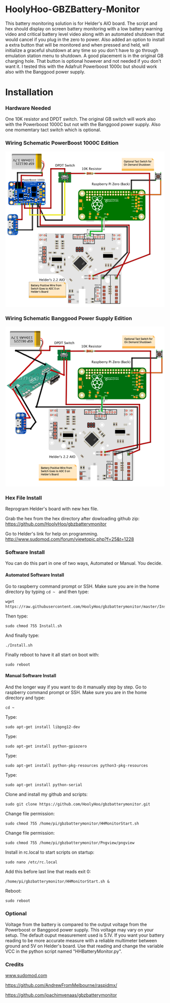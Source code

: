 # HoolyHoo-GBZBattery-Monitor

This battery monitoring solution is for Helder's AIO board. The script and hex should display on screen battery monitoring with a low battery warning video and critical battery level video along with an automated shutdown that would cancel if you plug in the zero to power. Also added an option to install a extra button that will be monitored and when pressed and held, will initialize a graceful shutdown at any time so you don't have to go through emulation station menu to shutdown. A good placement is in the original GB charging hole. That button is optional however and not needed if you don't want it.  I tested this with the Adafruit Powerboost 1000c but should work also with the Banggood power supply.

# Installation

### Hardware Needed

One 10K resistor and DPDT switch.  The original GB switch will work also with the Powerboost 1000C but not with the Banggood power supply.  Also one momemtary tact switch which is optional.
### Wiring Schematic PowerBoost 1000C Edition
![](https://github.com/HoolyHoo/gbzbatterymonitor/blob/master/Wiring/SchematicPB1000C.png)

### Wiring Schematic Banggood Power Supply Edition
![](https://github.com/HoolyHoo/gbzbatterymonitor/blob/master/Wiring/SchematicBG.png)
### Hex File Install

Reprogram Helder's board with new hex file.

Grab the hex from the hex directory after dowloading github zip:
https://github.com/HoolyHoo/gbzbatterymonitor

Go to Helder's link for help on programming.
http://www.sudomod.com/forum/viewtopic.php?f=25&t=1228

### Software Install

You can do this part in one of two ways, Automated or Manual.  You decide.

#### Automated Software Install

Go to raspberry command prompt or SSH.
Make sure you are in the home directory by typing ```cd ~ ``` and then type:
```
wget https://raw.githubusercontent.com/HoolyHoo/gbzbatterymonitor/master/Install.sh
```
Then type:
```
sudo chmod 755 Install.sh
```
And finally type:
```
./Install.sh
```
Finally reboot to have it all start on boot with:
```
sudo reboot
```

#### Manual Software Install
And the longer way if you want to do it manually step by step.
Go to raspberry command prompt or SSH.  Make sure you are in the home directory and type:
```
cd ~
```
Type:
```
sudo apt-get install libpng12-dev
```
Type:
```
sudo apt-get install python-gpiozero
```
Type:
```
sudo apt-get install python-pkg-resources python3-pkg-resources
```
Type:
```
sudo apt-get install python-serial
```
Clone and install my github and scripts:
```
sudo git clone https://github.com/HoolyHoo/gbzbatterymonitor.git
```
Change file permission:
```
sudo chmod 755 /home/pi/gbzbatterymonitor/HHMonitorStart.sh
```
Change file permission:
```
sudo chmod 755 /home/pi/gbzbatterymonitor/Pngview/pngview
```
Install in rc.local to start scripts on startup:
```
sudo nano /etc/rc.local
```
Add this before last line that reads exit 0:
```
/home/pi/gbzbatterymonitor/HHMonitorStart.sh &
```
Reboot:
```
sudo reboot
```

### Optional

Voltage from the battery is compared to the output voltage from the Powerboost or Banggood power supply.  This voltage may vary on your setup.  The default ouput measurement used is 5.1V.  If you want your battery reading to be more accurate measure with a reliable multimeter between ground and 5V on Helder's board.  Use that reading and change the variable VCC in the python script named "HHBatteryMonitor.py".

### Credits

www.sudomod.com

https://github.com/AndrewFromMelbourne/raspidmx/

https://github.com/joachimvenaas/gbzbatterymonitor
